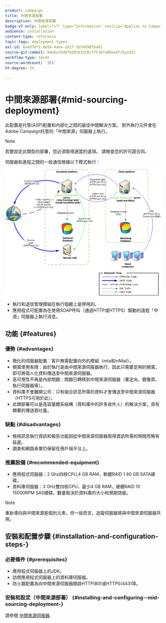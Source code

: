 ```yaml
---
product: campaign
title: 中間來源部署
description: 中間來源部署
badge-v7-only: label="v7" type="Informative" tooltip="Applies to Campaign Classic v7 only"
audience: installation
content-type: reference
topic-tags: deployment-types-
exl-id: 8a4d7ef1-de5b-4aee-a527-1b74d987ba61
source-git-commit: 8debcd3d8fb883b3316cf75187a86bebf15a1d31
workflow-type: tm+mt
source-wordcount: '351'
ht-degree: 2%

---
```


# 中間來源部署{#mid-sourcing-deployment}



此配置是托管(ASP)配置和內部化之間的最佳中間解決方案。 對外執行元件會在Adobe Campaign托管的「中間來源」伺服器上執行。

>[!NOTE]
>
>若要設定此類型的部署，您必須取得適當的選項。 請檢查您的許可證合同。

伺服器和進程之間的一般通信根據以下模式執行：

![](assets/s_ncs_install_midsourcing.png)

* 執行和退信管理模組在執行個體上是停用的。
* 應用程式可配置為在使用SOAP呼叫（通過HTTP或HTTPS）驅動的遠程「中源」伺服器上執行消息。

## 功能 {#features}

### 優勢 {#advantages}

* 簡化的伺服器配置：客戶無需配置向外的模組（mta和inMail）。
* 頻寬使用有限：由於執行是由中間來源伺服器執行，因此只需要足夠的頻寬，即可將個人化資料傳送至中間來源伺服器。
* 高可用性不再是內部問題：問題已轉移到中間來源伺服器（重定向、鏡像頁、執行伺服器等）。
* 資料庫不會離開公司：只有組合訊息所需的資料才會傳送至中間來源伺服器（HTTPS可用於此）。
* 此類部署可以是高容量體系結構（資料庫中的許多收件人）的解決方案，具有顯著的傳送吞吐量。

### 缺點 {#disadvantages}

* 檢視訊息執行資訊和報告功能因從中間來源伺服器取得資訊所需的時間而略有延遲。
* 調查和網路表單仍保留在用戶端平台上。

### 推薦設備 {#recommended-equipment}

* 應用程式伺服器：2 Ghz四核CPU,4 GB RAM，軟體RAID 1 80 GB SATA硬碟。
* 資料庫伺服器：3 GHz雙四核CPU，最少4 GB RAM，硬體RAID 10 15000RPM SAS硬碟，數量取決於資料庫的大小和預期效能。

>[!NOTE]
>
>重新導向與中間來源是個別元素，但一般而言，追蹤伺服器將與中間來源伺服器共用。

## 安裝和配置步驟 {#installation-and-configuration-steps-}

### 必要條件 {#prerequisites}

* 應用程式伺服器上的JDK。
* 訪問應用程式伺服器上的資料庫伺服器。
* 防火牆配置為向中間來源伺服器開啟HTTP(80)或HTTPS(443)埠。

### 安裝和設定（中間來源部署） {#installing-and-configuring--mid-sourcing-deployment-}

請參閱 [中間來源伺服器](../../installation/using/mid-sourcing-server.md).
